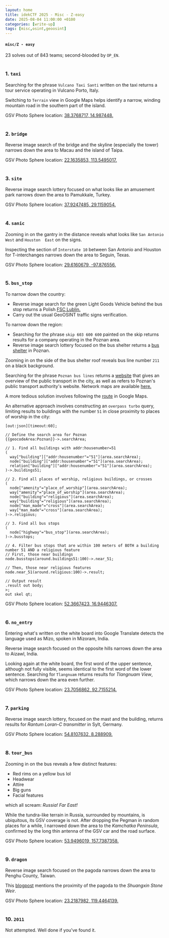 ```yaml
---
layout: home
title: idekCTF 2025 - Misc - Z-easy
date: 2025-08-04 11:00:00 +0100
categories: [write-up]
tags: [misc,osint,geoosint]
---
```


#### `misc/Z - easy`
23 solves out of 843 teams; second-blooded by `OP_EN`.
<br><br>

### 1. `taxi`
Searching for the phrase `Vulcano Taxi Santi` written on the taxi returns a tour service operating in Vulcano Porto, Italy.

Switching to `Terrain` view in Google Maps helps identify a narrow, winding mountain road in the southern part of the island.

GSV Photo Sphere location: [38.3768717, 14.987448.](https://www.google.com/maps/place/Taxi+Vulcano+Santi+Tour/@38.3768717,14.987448,3a,75y,246.19h,87.18t/data=!3m10!1e1!3m8!1sI80ZsR0eZLUQ55OPcHD8QQ!2e0!6shttps:%2F%2Fstreetviewpixels-pa.googleapis.com%2Fv1%2Fthumbnail%3Fcb_client%3Dmaps_sv.tactile%26w%3D900%26h%3D600%26pitch%3D2.8182514126332308%26panoid%3DI80ZsR0eZLUQ55OPcHD8QQ%26yaw%3D246.19194769312307!7i13312!8i6656!9m2!1b1!2i39!4m6!3m5!1s0x13167e937f3ada0d:0xdb866063caea885b!8m2!3d38.4136195!4d14.9596991!16s%2Fg%2F11f3r1frvx?entry=ttu&g_ep=EgoyMDI1MDczMC4wIKXMDSoASAFQAw%3D%3D)
<br><br>

### 2. `bridge`
Reverse image search of the bridge and the skyline (especially the tower) narrows down the area to Macau and the island of Taipa.

GSV Photo Sphere location: [22.1635853, 113.5495017.](https://www.google.co.uk/maps/place/Macao/@22.1635853,113.5495017,3a,75y,335.16h,78.56t/data=!3m7!1e1!3m5!1sH1T-9f9rI9dHmdPdcBQLHw!2e0!6shttps:%2F%2Fstreetviewpixels-pa.googleapis.com%2Fv1%2Fthumbnail%3Fcb_client%3Dmaps_sv.tactile%26w%3D900%26h%3D600%26pitch%3D11.437736148404099%26panoid%3DH1T-9f9rI9dHmdPdcBQLHw%26yaw%3D335.1570674708349!7i13312!8i6656!4m6!3m5!1s0x34017ae0e235c8f3:0xc67be32cb485acf6!8m2!3d22.198745!4d113.543873!16zL20vMDR0aHA?entry=ttu&g_ep=EgoyMDI1MDczMC4wIKXMDSoASAFQAw%3D%3D)
<br><br>

### 3. `site`
Reverse image search lottery focused on what looks like an amusement park narrows down the area to Pamukkale, Turkey.

GSV Photo Sphere location: [37.9247485, 29.1159054.](https://www.google.co.uk/maps/place/Pamukkale,+20190+Pamukkale%2FDenizli,+T%C3%BCrkiye/@37.9247485,29.1159054,3a,75y,252.94h,65.24t/data=!3m10!1e1!3m8!1sFddd42w1FDEYV-mKRnKOiA!2e0!6shttps:%2F%2Fstreetviewpixels-pa.googleapis.com%2Fv1%2Fthumbnail%3Fcb_client%3Dmaps_sv.tactile%26w%3D900%26h%3D600%26pitch%3D24.755488458637075%26panoid%3DFddd42w1FDEYV-mKRnKOiA%26yaw%3D252.94427162277825!7i16384!8i8192!9m2!1b1!2i39!4m6!3m5!1s0x14c713c95620da2f:0xb1190f5f451efcd6!8m2!3d37.9136957!4d29.1187097!16zL20vMDNuYnNs?entry=ttu&g_ep=EgoyMDI1MDczMC4wIKXMDSoASAFQAw%3D%3D)
<br><br>

### 4. `sanic`
Zooming in on the gantry in the distance reveals what looks like `San Antonio  West` and `Houston  East` on the signs.

Inspecting the section of `Interstate 10` between San Antonio and Houston for T-interchanges narrows down the area to Seguin, Texas.

GSV Photo Sphere location: [29.6160679, -97.876556.](https://www.google.co.uk/maps/@29.6160679,-97.876556,3a,75y,86.86h,83.73t/data=!3m7!1e1!3m5!1stbqgPNveFkGyxLOiAkdr_g!2e0!6shttps:%2F%2Fstreetviewpixels-pa.googleapis.com%2Fv1%2Fthumbnail%3Fcb_client%3Dmaps_sv.tactile%26w%3D900%26h%3D600%26pitch%3D6.274209770986943%26panoid%3DtbqgPNveFkGyxLOiAkdr_g%26yaw%3D86.86446957583287!7i16384!8i8192?entry=ttu&g_ep=EgoyMDI1MDczMC4wIKXMDSoASAFQAw%3D%3D)
<br><br>

### 5. `bus_stop`
To narrow down the country:
- Reverse image search for the green Light Goods Vehicle behind the bus stop returns a Polish [FSC Lublin.](https://en.wikipedia.org/wiki/FSC_Lublin)
- Carry out the usual GeoOSINT traffic signs verification.

To narrow down the region:
- Searching for the phrase `skip 603 600 600` painted on the skip returns results for a company operating in the Poznan area.
- Reverse image search lottery focused on the bus shelter returns a [bus shelter](https://www.shutterstock.com/image-photo/poland-poznan-21-april-bus-stop-411211795) in Poznan.

Zooming in on the side of the bus shelter roof reveals bus line number `211` on a black background.

Searching for the phrase `Poznan bus lines` returns a [website](https://visitpoznan.pl/en/moving-around-the-city) that gives an overview of the public transport in the city, as well as refers to Poznan's public transport authority's website. Network maps are available [here.](https://www.ztm.poznan.pl/mapy-i-schematy-sieci/)

A more tedious solution involves following the [route](https://www.ztm.poznan.pl/wp-content/uploads/download/maps-and-network-diagrams/linie-autobusowe-nocne/211-2024.08.19.pdf) in Google Maps.

An alternative approach involves constructing an `overpass turbo` query, limiting results to buildings with the number `51` in close proximity to places of worship in the city:
```
[out:json][timeout:60];

// Define the search area for Poznan
{{geocodeArea:Poznan}}->.searchArea;

// 1. Find all buildings with addr:housenumber=51
(
  way["building"]["addr:housenumber"="51"](area.searchArea);
  node["building"]["addr:housenumber"="51"](area.searchArea);
  relation["building"]["addr:housenumber"="51"](area.searchArea);
)->.buildings51;

// 2. Find all places of worship, religious buildings, or crosses
(
  node["amenity"="place_of_worship"](area.searchArea);
  way["amenity"="place_of_worship"](area.searchArea);
  node["building"="religious"](area.searchArea);
  way["building"="religious"](area.searchArea);
  node["man_made"="cross"](area.searchArea);
  way["man_made"="cross"](area.searchArea);
)->.religious;

// 3. Find all bus stops
(
  node["highway"="bus_stop"](area.searchArea);
)->.busstops;

// 4. Filter bus stops that are within 100 meters of BOTH a building number 51 AND a religious feature
// First, those near buildings
node.busstops(around.buildings51:100)->.near_51;

// Then, those near religious features
node.near_51(around.religious:100)->.result;

// Output result
.result out body;
>;
out skel qt;
```
GSV Photo Sphere location: [52.3667423, 16.9446307.](https://www.google.co.uk/maps/place/Forteczna,+Pozna%C5%84,+Poland/@52.3667423,16.9446307,3a,75y,14.06h,76.24t/data=!3m7!1e1!3m5!1sTi32KtBTbr6C4rsvg01EPQ!2e0!6shttps:%2F%2Fstreetviewpixels-pa.googleapis.com%2Fv1%2Fthumbnail%3Fcb_client%3Dmaps_sv.tactile%26w%3D900%26h%3D600%26pitch%3D13.758350010956477%26panoid%3DTi32KtBTbr6C4rsvg01EPQ%26yaw%3D14.059843168915409!7i16384!8i8192!4m6!3m5!1s0x47045af3f27a4a63:0xcec4c6f73be7a074!8m2!3d52.3676172!4d16.9398362!16s%2Fg%2F1tx141_5?entry=ttu&g_ep=EgoyMDI1MDczMC4wIKXMDSoASAFQAw%3D%3D)
<br><br>

### 6. `no_entry`
Entering what's written on the white board into Google Translate detects the language used as Mizo, spoken in Mizoram, India.

Reverse image search focused on the opposite hills narrows down the area to Aizawl, India.

Looking again at the white board, the first word of the upper sentence, although not fully visible, seems identical to the first word of the lower sentence. Searching for `Tlangnuam` returns results for *Tlangnuam View*, which narrows down the area even further.

GSV Photo Sphere location: [23.7056862, 92.7155214.](https://www.google.com/maps/place/Tlangnuam,+Aizawl,+Mizoram+796005,+India/@23.7056862,92.7155214,3a,75y,323.52h,69.68t/data=!3m10!1e1!3m8!1s5b1_anuHeWXRDviZB3DsyQ!2e0!6shttps:%2F%2Fstreetviewpixels-pa.googleapis.com%2Fv1%2Fthumbnail%3Fcb_client%3Dmaps_sv.tactile%26w%3D900%26h%3D600%26pitch%3D20.320016195902326%26panoid%3D5b1_anuHeWXRDviZB3DsyQ%26yaw%3D323.5203332297309!7i13312!8i6656!9m2!1b1!2i39!4m6!3m5!1s0x374d948e0883c8a9:0x1830da15bd52687!8m2!3d23.7024073!4d92.7145435!16s%2Fg%2F11h1299j5!5m1!1e4?entry=ttu&g_ep=EgoyMDI1MDczMC4wIKXMDSoASAFQAw%3D%3D)
<br><br>

### 7. `parking`
Reverse image search lottery, focused on the mast and the building, returns results for *Rantum Loran-C transmitter* in Sylt, Germany.

GSV Photo Sphere location: [54.8107632, 8.288909.](https://www.google.co.uk/maps/place/Loran+C+Station/@54.8107632,8.288909,3a,75y,110.48h,69.07t/data=!3m7!1e1!3m5!1ssZaVf_Qz0cY3-xViQQdeag!2e0!6shttps:%2F%2Fstreetviewpixels-pa.googleapis.com%2Fv1%2Fthumbnail%3Fcb_client%3Dmaps_sv.tactile%26w%3D900%26h%3D600%26pitch%3D20.92855849350063%26panoid%3DsZaVf_Qz0cY3-xViQQdeag%26yaw%3D110.48255091685502!7i16384!8i8192!4m6!3m5!1s0x47b4e12991c73a19:0xca5da1a4e0582167!8m2!3d54.8084207!4d8.2935951!16s%2Fg%2F11bv5v0qmx?entry=ttu&g_ep=EgoyMDI1MDczMC4wIKXMDSoASAFQAw%3D%3D)
<br><br>

### 8. `tour_bus`
Zooming in on the bus reveals a few distinct features:
- Red rims on a yellow bus lol
- Headwear
- Attire
- Big guns
- Facial features

which all scream: *Russia! Far East!*

While the tundra-like terrain in Russia, surrounded by mountains, is ubiquitous, its GSV coverage is not. After dropping the Pegman in random places for a while, I narrowed down the area to the *Kamchatka Peninsula*, confirmed by the long thin antenna of the GSV car and the road surface.

GSV Photo Sphere location: [53.9496019, 157.7387358.](https://www.google.co.uk/maps/@53.9496019,157.7387358,3a,75y,115.77h,80t/data=!3m7!1e1!3m5!1s04uFthOYKLSaiHmoM79QMQ!2e0!6shttps:%2F%2Fstreetviewpixels-pa.googleapis.com%2Fv1%2Fthumbnail%3Fcb_client%3Dmaps_sv.tactile%26w%3D900%26h%3D600%26pitch%3D9.995759945371177%26panoid%3D04uFthOYKLSaiHmoM79QMQ%26yaw%3D115.76653142346791!7i13312!8i6656?entry=ttu&g_ep=EgoyMDI1MDczMC4wIKXMDSoASAFQAw%3D%3D)
<br><br>

### 9. `dragon`
Reverse image search focused on the pagoda narrows down the area to Penghu County, Taiwan. 

This [blogpost](https://rainieis.tw/chimei/) mentions the proximity of the pagoda to the *Shuangxin Stone Weir*.

GSV Photo Sphere location: [23.2187982, 119.4464139.](https://www.google.co.uk/maps/place/Twin+Hearts+Stone+Weir/@23.2187982,119.4464139,2a,75y,159.25h,67.78t/data=!3m7!1e1!3m5!1sOeY4PnooJSTKTDtG7Yd3yA!2e0!6shttps:%2F%2Fstreetviewpixels-pa.googleapis.com%2Fv1%2Fthumbnail%3Fcb_client%3Dmaps_sv.tactile%26w%3D900%26h%3D600%26pitch%3D22.220631839851876%26panoid%3DOeY4PnooJSTKTDtG7Yd3yA%26yaw%3D159.25047889574103!7i13312!8i6656!4m6!3m5!1s0x346da7e955555555:0xe00b582ef57cb008!8m2!3d23.220255!4d119.4469133!16s%2Fm%2F03h142z!5m1!1e4?entry=ttu&g_ep=EgoyMDI1MDczMC4wIKXMDSoASAFQAw%3D%3D)
<br><br>

### 10. `2011`
Not attempted. Well done if you've found it.
<br><br>

